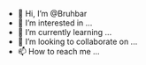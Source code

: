 - 👋 Hi, I’m @Bruhbar
- 👀 I’m interested in ...
- 🌱 I’m currently learning ...
- 💞️ I’m looking to collaborate on ...
- 📫 How to reach me ...

<!---
Bruhbar/Bruhbar is a ✨ special ✨ repository because its `README.md` (this file) appears on your GitHub profile.
You can click the Preview link to take a look at your changes.
--->
